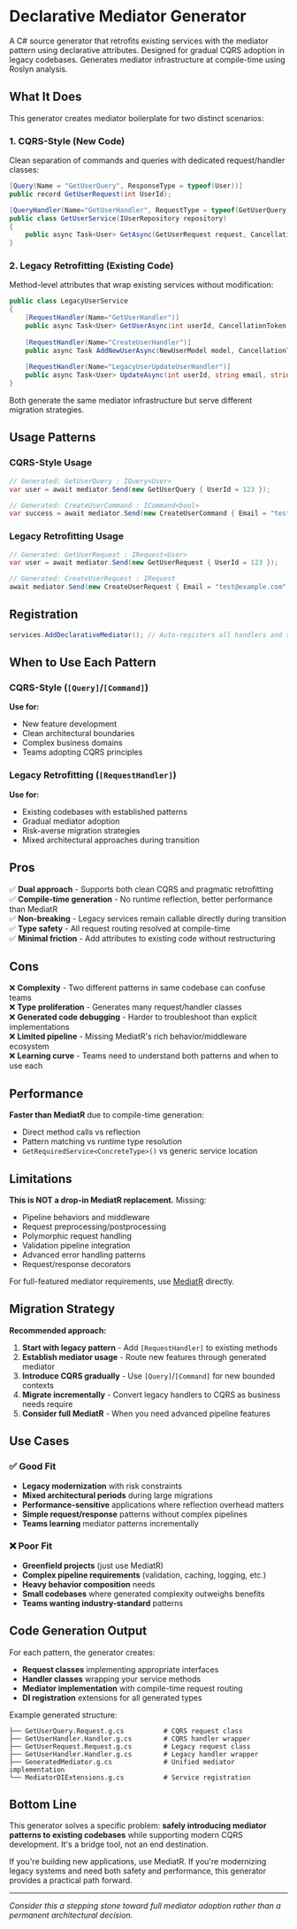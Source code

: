 # Declarative Mediator Generator

A C# source generator that retrofits existing services with the mediator pattern using declarative attributes. 
Designed for gradual CQRS adoption in legacy codebases.
Generates mediator infrastructure at compile-time using Roslyn analysis.

## What It Does

This generator creates mediator boilerplate for two distinct scenarios:

### 1. CQRS-Style (New Code)
Clean separation of commands and queries with dedicated request/handler classes:

```csharp
[Query(Name = "GetUserQuery", ResponseType = typeof(User))]
public record GetUserRequest(int UserId);

[QueryHandler(Name="GetUserHandler", RequestType = typeof(GetUserQuery))]
public class GetUserService(IUserRepository repository) 
{
    public async Task<User> GetAsync(GetUserRequest request, CancellationToken ct) { ... }
}
```

### 2. Legacy Retrofitting (Existing Code)
Method-level attributes that wrap existing services without modification:

```csharp
public class LegacyUserService
{
    [RequestHandler(Name="GetUserHandler")]
    public async Task<User> GetUserAsync(int userId, CancellationToken ct) { ... }
    
    [RequestHandler(Name="CreateUserHandler")]  
    public async Task AddNewUserAsync(NewUserModel model, CancellationToken ct) { ... }
    
    [RequestHandler(Name="LegacyUserUpdateUserHandler")]
	public async Task<User> UpdateAsync(int userId, string email, string firstName, DateTime updateDate, CancellationToken cancellationToken = default) { ... }
}
```

Both generate the same mediator infrastructure but serve different migration strategies.

## Usage Patterns

### CQRS-Style Usage
```csharp
// Generated: GetUserQuery : IQuery<User>
var user = await mediator.Send(new GetUserQuery { UserId = 123 });

// Generated: CreateUserCommand : ICommand<bool>  
var success = await mediator.Send(new CreateUserCommand { Email = "test@example.com" });
```

### Legacy Retrofitting Usage
```csharp
// Generated: GetUserRequest : IRequest<User>
var user = await mediator.Send(new GetUserRequest { UserId = 123 });

// Generated: CreateUserRequest : IRequest
await mediator.Send(new CreateUserRequest { Email = "test@example.com" });
```

## Registration

```csharp
services.AddDeclarativeMediator(); // Auto-registers all handlers and services
```

## When to Use Each Pattern

### CQRS-Style (`[Query]`/`[Command]`)
**Use for:**
- New feature development
- Clean architectural boundaries
- Complex business domains
- Teams adopting CQRS principles

### Legacy Retrofitting (`[RequestHandler]`)
**Use for:**
- Existing codebases with established patterns
- Gradual mediator adoption
- Risk-averse migration strategies
- Mixed architectural approaches during transition

## Pros

✅ **Dual approach** - Supports both clean CQRS and pragmatic retrofitting  
✅ **Compile-time generation** - No runtime reflection, better performance than MediatR  
✅ **Non-breaking** - Legacy services remain callable directly during transition  
✅ **Type safety** - All request routing resolved at compile-time  
✅ **Minimal friction** - Add attributes to existing code without restructuring

## Cons

❌ **Complexity** - Two different patterns in same codebase can confuse teams  
❌ **Type proliferation** - Generates many request/handler classes  
❌ **Generated code debugging** - Harder to troubleshoot than explicit implementations  
❌ **Limited pipeline** - Missing MediatR's rich behavior/middleware ecosystem  
❌ **Learning curve** - Teams need to understand both patterns and when to use each

## Performance

**Faster than MediatR** due to compile-time generation:
- Direct method calls vs reflection
- Pattern matching vs runtime type resolution
- `GetRequiredService<ConcreteType>()` vs generic service location

## Limitations

**This is NOT a drop-in MediatR replacement.** Missing:
- Pipeline behaviors and middleware
- Request preprocessing/postprocessing
- Polymorphic request handling
- Validation pipeline integration
- Advanced error handling patterns
- Request/response decorators

For full-featured mediator requirements, use [MediatR](https://github.com/jbogard/MediatR) directly.

## Migration Strategy

**Recommended approach:**

1. **Start with legacy pattern** - Add `[RequestHandler]` to existing methods
2. **Establish mediator usage** - Route new features through generated mediator
3. **Introduce CQRS gradually** - Use `[Query]`/`[Command]` for new bounded contexts
4. **Migrate incrementally** - Convert legacy handlers to CQRS as business needs require
5. **Consider full MediatR** - When you need advanced pipeline features

## Use Cases

### ✅ Good Fit
- **Legacy modernization** with risk constraints
- **Mixed architectural periods** during large migrations
- **Performance-sensitive** applications where reflection overhead matters
- **Simple request/response** patterns without complex pipelines
- **Teams learning** mediator patterns incrementally

### ❌ Poor Fit
- **Greenfield projects** (just use MediatR)
- **Complex pipeline requirements** (validation, caching, logging, etc.)
- **Heavy behavior composition** needs
- **Small codebases** where generated complexity outweighs benefits
- **Teams wanting industry-standard** patterns

## Code Generation Output

For each pattern, the generator creates:
- **Request classes** implementing appropriate interfaces
- **Handler classes** wrapping your service methods
- **Mediator implementation** with compile-time request routing
- **DI registration** extensions for all generated types

Example generated structure:
```
├── GetUserQuery.Request.g.cs          # CQRS request class
├── GetUserHandler.Handler.g.cs        # CQRS handler wrapper  
├── GetUserRequest.Request.g.cs        # Legacy request class
├── GetUserHandler.Handler.g.cs        # Legacy handler wrapper
├── GeneratedMediator.g.cs             # Unified mediator implementation
└── MediatorDIExtensions.g.cs          # Service registration
```

## Bottom Line

This generator solves a specific problem: **safely introducing mediator patterns to existing codebases** while supporting modern CQRS development. It's a bridge tool, not an end destination.

If you're building new applications, use MediatR. If you're modernizing legacy systems and need both safety and performance, this generator provides a practical path forward.

---

*Consider this a stepping stone toward full mediator adoption rather than a permanent architectural decision.*